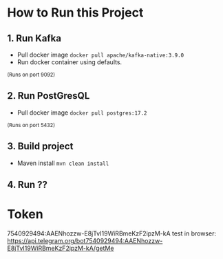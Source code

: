 # How to Run this Project

## 1. Run Kafka
- Pull docker image `docker pull apache/kafka-native:3.9.0`
- Run docker container using defaults.

<sup>(Runs on port 9092)</sup>

## 2. Run PostGresQL
- Pull docker image `docker pull postgres:17.2`

<sup>(Runs on port 5432)</sup>

## 3. Build project
- Maven install `mvn clean install`

## 4. Run ??

# Token
7540929494:AAENhozzw-E8jTvI19WiRBmeKzF2ipzM-kA
test in browser: https://api.telegram.org/bot7540929494:AAENhozzw-E8jTvI19WiRBmeKzF2ipzM-kA/getMe